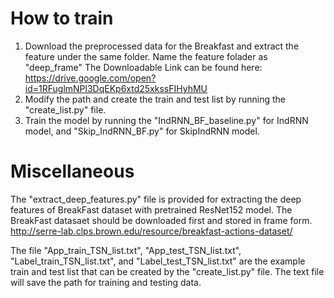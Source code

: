 # How to train
1. Download the preprocessed data for the Breakfast and extract the feature under the same folder. Name the feature folader as "deep_frame"
The Downloadable Link can be found here: https://drive.google.com/open?id=1RFuglmNPl3DqEKp6xtd25xkssFIHyhMU
2. Modify the path and create the train and test list by running the "create_list.py" file.
3. Train the model by running the "IndRNN_BF_baseline.py" for IndRNN model, and "Skip_IndRNN_BF.py" for SkipIndRNN model.

# Miscellaneous
The "extract_deep_features.py" file is provided for extracting the deep features of BreakFast dataset with pretrained ResNet152 model. The BreakFast datasaet should be downloaded first and stored in frame form. http://serre-lab.clps.brown.edu/resource/breakfast-actions-dataset/

The file "App_train_TSN_list.txt", "App_test_TSN_list.txt", "Label_train_TSN_list.txt", and "Label_test_TSN_list.txt" are the example train and test list that can be created by the "create_list.py" file. The text file will save the path for training and testing data.
